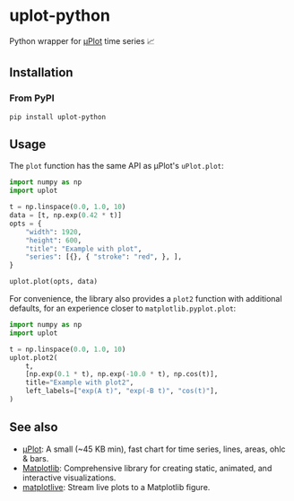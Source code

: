 # uplot-python

Python wrapper for [μPlot](https://github.com/leeoniya/uPlot) time series 📈

## Installation

### From PyPI

```console
pip install uplot-python
```

## Usage

The `plot` function has the same API as µPlot's `uPlot.plot`:

```py
import numpy as np
import uplot

t = np.linspace(0.0, 1.0, 10)
data = [t, np.exp(0.42 * t)]
opts = {
    "width": 1920,
    "height": 600,
    "title": "Example with plot",
    "series": [{}, { "stroke": "red", }, ],
}

uplot.plot(opts, data)
```

For convenience, the library also provides a `plot2` function with additional defaults, for an experience closer to `matplotlib.pyplot.plot`:

```py
import numpy as np
import uplot

t = np.linspace(0.0, 1.0, 10)
uplot.plot2(
    t,
    [np.exp(0.1 * t), np.exp(-10.0 * t), np.cos(t)],
    title="Example with plot2",
    left_labels=["exp(A t)", "exp(-B t)", "cos(t)"],
)
```

## See also

- [µPlot](https://github.com/leeoniya/uPlot): A small (~45 KB min), fast chart for time series, lines, areas, ohlc & bars.
- [Matplotlib](https://matplotlib.org/stable/): Comprehensive library for creating static, animated, and interactive visualizations.
- [matplotlive](https://github.com/stephane-caron/matplotlive): Stream live plots to a Matplotlib figure.
